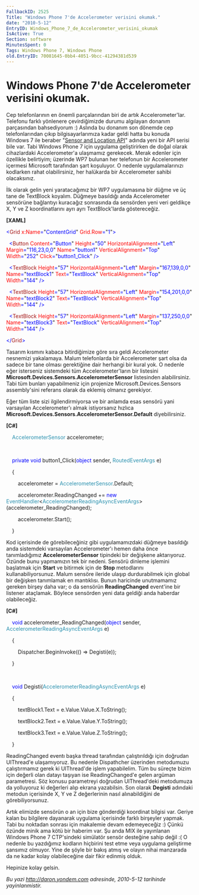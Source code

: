 ```yaml
---
FallbackID: 2525
Title: "Windows Phone 7'de Accelerometer verisini okumak."
date: "2010-5-12"
EntryID: Windows_Phone_7_de_Accelerometer_verisini_okumak
IsActive: True
Section: software
MinutesSpent: 0
Tags: Windows Phone 7, Windows Phone
old.EntryID: 70081645-0bb4-4051-9bcc-41294381d539
---
```

# Windows Phone 7'de Accelerometer verisini okumak.
Cep telefonlarının en önemli parçalarından biri de artık
Accelerometer'lar. Telefonu farklı yönlenere çevirdiğimizde durumu
algılayan donanım parçasından bahsediyorum :) Aslında bu donanım son
dönemde cep telefonlarından çıkıp bilgisayarlarımıza kadar geldi hatta
bu konuda Windows 7 ile beraber "[Sensor and Location
API](http://daron.yondem.com/tr/post/29e6cf2c-659a-4da7-baff-d9eca2476c24)"
adında yeni bir API serisi bile var. Tabi Windows Phone 7 için uygulama
geliştirirken de doğal olarak cihazlardaki Accelerometer'a ulaşmamız
gerekecek. Merak edenler için özellikle belirtiyim; üzerinde WP7 bulunan
her telefonun bir Accelerometer içermesi Microsoft tarafından şart
koşuluyor. O nedenle uygulamalarınızı kodlarken rahat olabilirsiniz, her
halükarda bir Accelerometer sahibi olacaksınız.

İlk olarak gelin yeni yaratacağımız bir WP7 uygulamasına bir düğme ve üç
tane de TextBlock koyalım. Düğmeye basıldığı anda Accelerometer
sensörüne bağlantıyı kuracağız sonrasında da sensörden yeni veri
geldikçe X, Y ve Z koordinatlarını ayrı ayrı TextBlock'larda
göstereceğiz.

**[XAML]**

<span style="color: blue;">\<</span><span
style="color: #a31515;">Grid</span><span style="color: blue;">
</span><span style="color: red;">x:Name</span><span
style="color: blue;">=</span>"<span
style="color: blue;">ContentGrid</span>"<span style="color: blue;">
</span><span style="color: red;">Grid.Row</span><span
style="color: blue;">=</span>"<span style="color: blue;">1</span>"<span
style="color: blue;">\></span>

<span style="color: blue;">  \<</span><span
style="color: #a31515;">Button</span><span style="color: blue;">
</span><span style="color: red;">Content</span><span
style="color: blue;">=</span>"<span
style="color: blue;">Button</span>"<span style="color: blue;">
</span><span style="color: red;">Height</span><span
style="color: blue;">=</span>"<span style="color: blue;">50</span>"<span
style="color: blue;"> </span><span
style="color: red;">HorizontalAlignment</span><span
style="color: blue;">=</span>"<span
style="color: blue;">Left</span>"<span style="color: blue;">
</span><span style="color: red;">Margin</span><span
style="color: blue;">=</span>"<span
style="color: blue;">116,23,0,0</span>"<span style="color: blue;">
</span><span style="color: red;">Name</span><span
style="color: blue;">=</span>"<span
style="color: blue;">button1</span>"<span style="color: blue;">
</span><span style="color: red;">VerticalAlignment</span><span
style="color: blue;">=</span>"<span
style="color: blue;">Top</span>"<span style="color: blue;"> </span><span
style="color: red;">Width</span><span
style="color: blue;">=</span>"<span
style="color: blue;">252</span>"<span style="color: blue;"> </span><span
style="color: red;">Click</span><span
style="color: blue;">=</span>"<span
style="color: blue;">button1\_Click</span>"<span style="color: blue;">
/\></span>

<span style="color: blue;">  \<</span><span
style="color: #a31515;">TextBlock</span><span style="color: blue;">
</span><span style="color: red;">Height</span><span
style="color: blue;">=</span>"<span style="color: blue;">57</span>"<span
style="color: blue;"> </span><span
style="color: red;">HorizontalAlignment</span><span
style="color: blue;">=</span>"<span
style="color: blue;">Left</span>"<span style="color: blue;">
</span><span style="color: red;">Margin</span><span
style="color: blue;">=</span>"<span
style="color: blue;">167,139,0,0</span>"<span style="color: blue;">
</span><span style="color: red;">Name</span><span
style="color: blue;">=</span>"<span
style="color: blue;">textBlock1</span>"<span style="color: blue;">
</span><span style="color: red;">Text</span><span
style="color: blue;">=</span>"<span
style="color: blue;">TextBlock</span>"<span style="color: blue;">
</span><span style="color: red;">VerticalAlignment</span><span
style="color: blue;">=</span>"<span
style="color: blue;">Top</span>"<span style="color: blue;"> </span><span
style="color: red;">Width</span><span
style="color: blue;">=</span>"<span
style="color: blue;">144</span>"<span style="color: blue;"> /\></span>

<span style="color: blue;">  \<</span><span
style="color: #a31515;">TextBlock</span><span style="color: blue;">
</span><span style="color: red;">Height</span><span
style="color: blue;">=</span>"<span style="color: blue;">57</span>"<span
style="color: blue;"> </span><span
style="color: red;">HorizontalAlignment</span><span
style="color: blue;">=</span>"<span
style="color: blue;">Left</span>"<span style="color: blue;">
</span><span style="color: red;">Margin</span><span
style="color: blue;">=</span>"<span
style="color: blue;">154,201,0,0</span>"<span style="color: blue;">
</span><span style="color: red;">Name</span><span
style="color: blue;">=</span>"<span
style="color: blue;">textBlock2</span>"<span style="color: blue;">
</span><span style="color: red;">Text</span><span
style="color: blue;">=</span>"<span
style="color: blue;">TextBlock</span>"<span style="color: blue;">
</span><span style="color: red;">VerticalAlignment</span><span
style="color: blue;">=</span>"<span
style="color: blue;">Top</span>"<span style="color: blue;"> </span><span
style="color: red;">Width</span><span
style="color: blue;">=</span>"<span
style="color: blue;">144</span>"<span style="color: blue;"> /\></span>

<span style="color: blue;">  \<</span><span
style="color: #a31515;">TextBlock</span><span style="color: blue;">
</span><span style="color: red;">Height</span><span
style="color: blue;">=</span>"<span style="color: blue;">57</span>"<span
style="color: blue;"> </span><span
style="color: red;">HorizontalAlignment</span><span
style="color: blue;">=</span>"<span
style="color: blue;">Left</span>"<span style="color: blue;">
</span><span style="color: red;">Margin</span><span
style="color: blue;">=</span>"<span
style="color: blue;">137,250,0,0</span>"<span style="color: blue;">
</span><span style="color: red;">Name</span><span
style="color: blue;">=</span>"<span
style="color: blue;">textBlock3</span>"<span style="color: blue;">
</span><span style="color: red;">Text</span><span
style="color: blue;">=</span>"<span
style="color: blue;">TextBlock</span>"<span style="color: blue;">
</span><span style="color: red;">VerticalAlignment</span><span
style="color: blue;">=</span>"<span
style="color: blue;">Top</span>"<span style="color: blue;"> </span><span
style="color: red;">Width</span><span
style="color: blue;">=</span>"<span
style="color: blue;">144</span>"<span style="color: blue;"> /\></span>

<span style="color: blue;">\</</span><span
style="color: #a31515;">Grid</span><span style="color: blue;">\></span>

Tasarım kısmını kabaca bitirdiğimize göre sıra geldi Accelerometer
nesnemizi yakalamaya. Malum telefonlarda bir Accelerometer şart olsa da
sadece bir tane olması gerektiğine dair herhangi bir kural yok. O
nedenle eğer isterseniz sistemdeki tüm Accelerometer'ların bir listesini
**Microsoft.Devices.Sensors.AccelerometerSensor** listesinden
alabilirsiniz. Tabi tüm bunları yapabilmeniz için projenize
Microsoft.Devices.Sensors assembly'sini referans olarak da eklemiş
olmanız gerekiyor.

Eğer tüm liste sizi ilgilendirmiyorsa ve bir anlamda esas sensörü yani
varsayılan Accelerometer'ı almak istiyorsanız hızlıca
**Microsoft.Devices.Sensors.AccelerometerSensor.Default**
diyebilirsiniz.

**[C\#]**

    <span style="color: #2b91af;">AccelerometerSensor</span>
accelerometer;

 

    <span style="color: blue;">private</span> <span
style="color: blue;">void</span> button1\_Click(<span
style="color: blue;">object</span> sender, <span
style="color: #2b91af;">RoutedEventArgs</span> e)

    {

        accelerometer = <span
style="color: #2b91af;">AccelerometerSensor</span>.Default;

        accelerometer.ReadingChanged += <span
style="color: blue;">new</span> <span
style="color: #2b91af;">EventHandler</span>\<<span
style="color: #2b91af;">AccelerometerReadingAsyncEventArgs</span>\>(accelerometer\_ReadingChanged);

        accelerometer.Start();

    }

Kod içerisinde de görebileceğiniz gibi uygulamamızdaki düğmeye basıldığı
anda sistemdeki varsayılan Accelerometer'ı hemen daha önce
tanımladığımız **AccelerometerSensor** tipindeki bir değişkene
aktarıyoruz. Özünde bunu yapmamızın tek bir nedeni. Sensörü dinleme
işlemini başlatmak için **Start** ve bitirmek için de **Stop**
metodlarını kullanabiliyorsunuz. Malum sensöre ileride ulaşıp
durdurabilmek için global bir değişken tanımlamak en mantıklısı. Bunun
haricinde unutmamamız gereken birşey daha var; o da sensörün
**ReadingChanged** event'ine bir listener ataçlamak. Böylece sensörden
yeni data geldiği anda haberdar olabileceğiz.

**[C\#]**

    <span style="color: blue;">void</span>
accelerometer\_ReadingChanged(<span style="color: blue;">object</span>
sender, <span
style="color: #2b91af;">AccelerometerReadingAsyncEventArgs</span> e)

    {

        Dispatcher.BeginInvoke(() =\> Degisti(e));

    }

 

    <span style="color: blue;">void</span> Degisti(<span
style="color: #2b91af;">AccelerometerReadingAsyncEventArgs</span> e)

    {

        textBlock1.Text = e.Value.Value.X.ToString();

        textBlock2.Text = e.Value.Value.Y.ToString();

        textBlock3.Text = e.Value.Value.Z.ToString();

    }

ReadingChanged eventı başka thread tarafından çalıştırıldığı için
doğrudan UIThread'e ulaşamıyoruz. Bu nedenle Dispathcher üzerinden
metodumuzu çalıştırmamız gerek ki UIThread'de işlem yapabilelim. Tüm bu
süreçte bizim için değerli olan datayı taşıyan ise ReadingChanged'e
gelen argüman parametresi. Söz konusu parametreyi doğrudan UIThread'deki
metodumuza da yolluyoruz ki değerleri alıp ekrana yazabilsin. Son olarak
**Degisti** adındaki metodun içerisinde X, Y ve Z değerlerinin nasıl
alınabildiğini de görebiliyorsunuz.

Artık elimizde sensörün o an için bize gönderdiği koordinat bilgisi var.
Geriye kalan bu bilgilere dayanarak uygulama içerisinde farklı birşeyler
yapmak. Tabi bu noktadan sonrası için makalemie devam edemeyeceğiz :)
Çünkü özünde minik ama kötü bir haberim var. Şu anda MIX ile yayınlanan
Windows Phone 7 CTP'sindeki simülatör sensör desteğine sahip değil :( O
nedenle bu yazdığımız kodların hiçbirini test etme veya uygulama
geliştirme şansımız olmuyor. Yine de şöyle bir bakış atmış ve olayın
nihai manzarada da ne kadar kolay olabileceğine dair fikir edinmiş
olduk.

Hepinize kolay gelsin.



*Bu yazi http://daron.yondem.com adresinde, 2010-5-12 tarihinde yayinlanmistir.*
